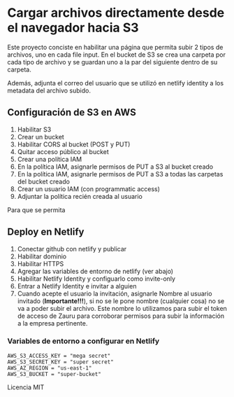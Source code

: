 # Cargar archivos directamente desde el navegador hacia S3

Este proyecto conciste en habilitar una página que permita subir 2 tipos de archivos, uno en cada file input. En el bucket de S3 se crea una carpeta por cada tipo de archivo y se guardan uno a la par del siguiente dentro de su carpeta.

Además, adjunta el correo del usuario que se utilizó en netlify identity a los metadata del archivo subido.

## Configuración de S3 en AWS

1. Habilitar S3
2. Crear un bucket
3. Habilitar CORS al bucket (POST y PUT)
4. Quitar acceso público al bucket
4. Crear una política IAM
5. En la política IAM, asignarle permisos de PUT a S3 al bucket creado
6. En la política IAM, asignarle permisos de PUT a S3 a todas las carpetas del bucket creado
7. Crear un usuario IAM (con programmatic access)
8. Adjuntar la política recién creada al usuario

Para que se permita 

## Deploy en Netlify

1. Conectar github con netlify y publicar
2. Habilitar dominio
3. Habilitar HTTPS
4. Agregar las variables de entorno de netlify (ver abajo)
5. Habilitar Netlify Identity y configuarlo como invite-only
6. Entrar a Netlify Identity e invitar a alguien
7. Cuando acepte el usuario la invitación, asignarle Nombre al usuario invitado (__Importante!!!__), si no se le pone nombre (cualquier cosa) no se va a poder subir el archivo. Este nombre lo utilizamos para subir el token de acceso de Zauru para corroborar permisos para subir la información a la empresa pertinente.

### Variables de entorno a configurar en Netlify
```
AWS_S3_ACCESS_KEY = "mega secret"
AWS_S3_SECRET_KEY = "super secret"
AWS_AZ_REGION = "us-east-1"
AWS_S3_BUCKET = "super-bucket"
```

Licencia MIT